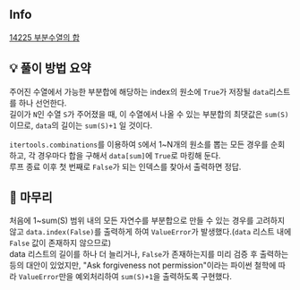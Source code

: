 ## Info
<a href="https://www.acmicpc.net/problem/14225">
    14225 부분수열의 합
</a>

## 💡 풀이 방법 요약
주어진 수열에서 가능한 부분합에 해당하는 index의 원소에 `True`가 저장될 `data`리스트를 하나 선언한다.  
길이가 `N`인 수열 `S`가 주어졌을 때, 이 수열에서 나올 수 있는 부분합의 최댓값은 `sum(S)`이므로, `data`의 길이는 `sum(S)+1` 일 것이다.  
  
`itertools.combinations`를 이용하여 `S`에서 1~N개의 원소를 뽑는 모든 경우를 순회하고, 각 경우마다 합을 구해서 `data[sum]`에 `True`로 마킹해 둔다.  
루프 종료 이후 첫 번째로 `False`가 되는 인덱스를 찾아서 출력하면 정답.

## 🙂 마무리
처음에 1~sum(S) 범위 내의 모든 자연수를 부분합으로 만들 수 있는 경우를 고려하지 않고 `data.index(False)`를 출력하게 하여 `ValueError`가 발생했다.(`data` 리스트 내에 `False` 값이 존재하지 않으므로)  
data 리스트의 길이를 하나 더 늘리거나, `False`가 존재하는지를 미리 검증 후 출력하는 등의 대안이 있었지만, "Ask forgiveness not permission"이라는 파이썬 철학에 따라 `ValueError`만을 예외처리하여 `sum(S)+1`을 출력하도록 구현했다.
